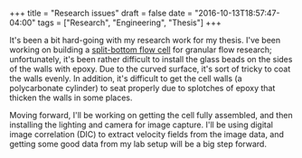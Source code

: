 +++
title = "Research issues"
draft = false
date = "2016-10-13T18:57:47-04:00"
tags = ["Research", "Engineering", "Thesis"]
+++

It's been a bit hard-going with my research work for my thesis. I've been working on building a [split-bottom flow cell](https://www.researchgate.net/publication/45909007_Granular_Flows_in_Split-Bottom_Geometries) for granular flow research; unfortunately, it's been rather difficult to install the glass beads on the sides of the walls with epoxy. Due to the curved surface, it's sort of tricky to coat the walls evenly. In addition, it's difficult to get the cell walls (a polycarbonate cylinder) to seat properly due to splotches of epoxy that thicken the walls in some places.

Moving forward, I'll be working on getting the cell fully assembled, and then installing the lighting and camera for image capture. I'll be using digital image correlation (DIC) to extract velocity fields from the image data, and getting some good data from my lab setup will be a big step forward.